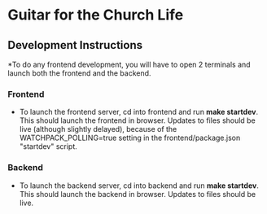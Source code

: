 # Guitar for the Church Life
## Development Instructions
*To do any frontend development, you will have to open 2 terminals and launch both the frontend
and the backend.

### Frontend
- To launch the frontend server, cd into frontend and run **make startdev**. This should launch 
  the frontend in browser. Updates to files should be live (although slightly delayed), because
  of the WATCHPACK_POLLING=true setting in the frontend/package.json "startdev" script.

### Backend
- To launch the backend server, cd into backend and run **make startdev**. This should launch
  the backend in browser. Updates to files should be live.

